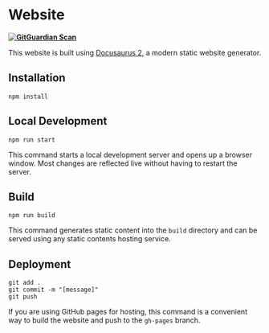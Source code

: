 # Website

**[![GitGuardian Scan](https://github.com/Selenuix/Fiches-Polonais-Docusaurus/actions/workflows/gitguardian.yml/badge.svg?branch=master&event=push)](https://github.com/Selenuix/Fiches-Polonais-Docusaurus/actions/workflows/gitguardian.yml)**

This website is built using [Docusaurus 2](https://docusaurus.io/), a modern static website generator.

## Installation

```console
npm install
```

## Local Development

```console
npm run start
```

This command starts a local development server and opens up a browser window. Most changes are reflected live without having to restart the server.

## Build

```console
npm run build
```

This command generates static content into the `build` directory and can be served using any static contents hosting service.

## Deployment

```console
git add .
git commit -m "[message]"
git push
```

If you are using GitHub pages for hosting, this command is a convenient way to build the website and push to the `gh-pages` branch.
